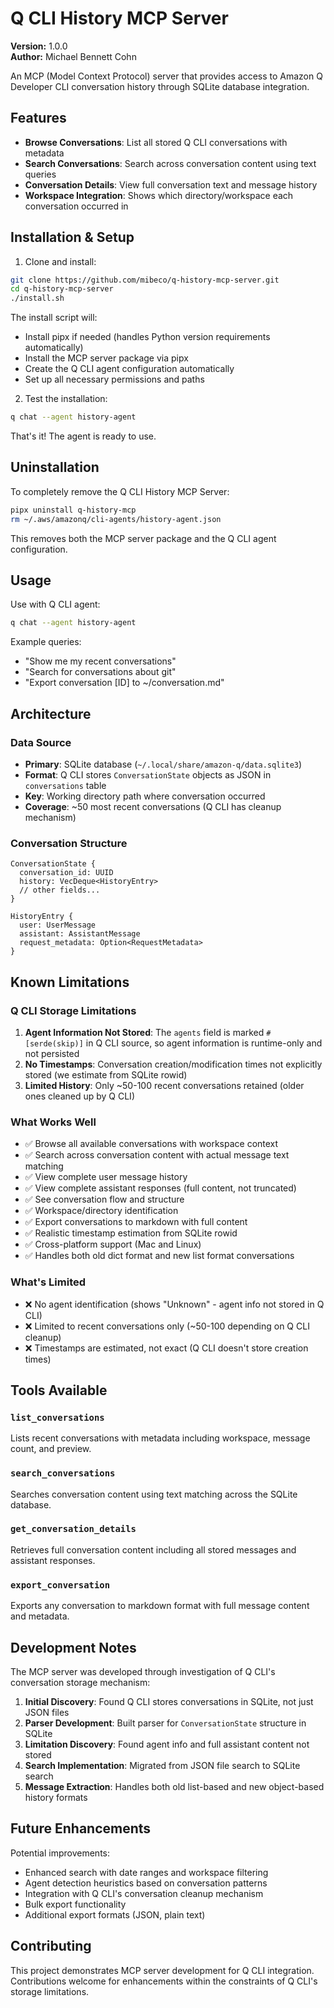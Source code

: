 # Q CLI History MCP Server

**Version:** 1.0.0  
**Author:** Michael Bennett Cohn

An MCP (Model Context Protocol) server that provides access to Amazon Q Developer CLI conversation history through SQLite database integration.

## Features

- **Browse Conversations**: List all stored Q CLI conversations with metadata
- **Search Conversations**: Search across conversation content using text queries  
- **Conversation Details**: View full conversation text and message history
- **Workspace Integration**: Shows which directory/workspace each conversation occurred in

## Installation & Setup

1. Clone and install:
```bash
git clone https://github.com/mibeco/q-history-mcp-server.git
cd q-history-mcp-server
./install.sh
```

The install script will:
- Install pipx if needed (handles Python version requirements automatically)
- Install the MCP server package via pipx
- Create the Q CLI agent configuration automatically
- Set up all necessary permissions and paths

2. Test the installation:
```bash
q chat --agent history-agent
```

That's it! The agent is ready to use.

## Uninstallation

To completely remove the Q CLI History MCP Server:

```bash
pipx uninstall q-history-mcp
rm ~/.aws/amazonq/cli-agents/history-agent.json
```

This removes both the MCP server package and the Q CLI agent configuration.

## Usage

Use with Q CLI agent:
```bash
q chat --agent history-agent
```

Example queries:
- "Show me my recent conversations"
- "Search for conversations about git"
- "Export conversation [ID] to ~/conversation.md"

## Architecture

### Data Source
- **Primary**: SQLite database (`~/.local/share/amazon-q/data.sqlite3`)
- **Format**: Q CLI stores `ConversationState` objects as JSON in `conversations` table
- **Key**: Working directory path where conversation occurred
- **Coverage**: ~50 most recent conversations (Q CLI has cleanup mechanism)

### Conversation Structure
```
ConversationState {
  conversation_id: UUID
  history: VecDeque<HistoryEntry>
  // other fields...
}

HistoryEntry {
  user: UserMessage
  assistant: AssistantMessage  
  request_metadata: Option<RequestMetadata>
}
```

## Known Limitations

### Q CLI Storage Limitations
1. **Agent Information Not Stored**: The `agents` field is marked `#[serde(skip)]` in Q CLI source, so agent information is runtime-only and not persisted
2. **No Timestamps**: Conversation creation/modification times not explicitly stored (we estimate from SQLite rowid)
3. **Limited History**: Only ~50-100 recent conversations retained (older ones cleaned up by Q CLI)

### What Works Well
- ✅ Browse all available conversations with workspace context
- ✅ Search across conversation content with actual message text matching
- ✅ View complete user message history
- ✅ View complete assistant responses (full content, not truncated)
- ✅ See conversation flow and structure
- ✅ Workspace/directory identification
- ✅ Export conversations to markdown with full content
- ✅ Realistic timestamp estimation from SQLite rowid
- ✅ Cross-platform support (Mac and Linux)
- ✅ Handles both old dict format and new list format conversations

### What's Limited
- ❌ No agent identification (shows "Unknown" - agent info not stored in Q CLI)
- ❌ Limited to recent conversations only (~50-100 depending on Q CLI cleanup)
- ❌ Timestamps are estimated, not exact (Q CLI doesn't store creation times)

## Tools Available

### `list_conversations`
Lists recent conversations with metadata including workspace, message count, and preview.

### `search_conversations` 
Searches conversation content using text matching across the SQLite database.

### `get_conversation_details`
Retrieves full conversation content including all stored messages and assistant responses.

### `export_conversation`
Exports any conversation to markdown format with full message content and metadata.

## Development Notes

The MCP server was developed through investigation of Q CLI's conversation storage mechanism:

1. **Initial Discovery**: Found Q CLI stores conversations in SQLite, not just JSON files
2. **Parser Development**: Built parser for `ConversationState` structure in SQLite
3. **Limitation Discovery**: Found agent info and full assistant content not stored
4. **Search Implementation**: Migrated from JSON file search to SQLite search
5. **Message Extraction**: Handles both old list-based and new object-based history formats

## Future Enhancements

Potential improvements:
- Enhanced search with date ranges and workspace filtering
- Agent detection heuristics based on conversation patterns
- Integration with Q CLI's conversation cleanup mechanism
- Bulk export functionality
- Additional export formats (JSON, plain text)

## Contributing

This project demonstrates MCP server development for Q CLI integration. Contributions welcome for enhancements within the constraints of Q CLI's storage limitations.
